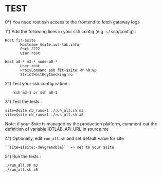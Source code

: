 TEST 
====

0°) You need root ssh access to the frontend to fetch gateway logs


1°) Add the following lines in your ssh config (e.g. ~/.ssh/config) :

	Host fit-$site 
    	   Hostname $site.iot-lab.info
    	   Port 2222
    	   User root

	Host a8-* m3-* node-a8-*
    	   User root
    	   ProxyCommand ssh fit-$site -W %h:%p
    	   StrictHostKeyChecking no

2°) Test your ssh configuration :

        ssh m3-1 or ssh a8-1


3°) Test the tests :

	site=$site nb_runs=1 ./run_all.sh m3
	site=$site nb_runs=1 ./run_all.sh a8

Note: if your $site is managed by the production platform, comment-out
      the definition of variable IOTLAB_API_URL in source.me


4°) Optionally, edit ``run_all.sh`` and set default value for site

	``site=${site:-devgrenoble}`` => set to your $site

5°) Run the tests :

	./run_all.sh m3
	./run_all.sh a8
